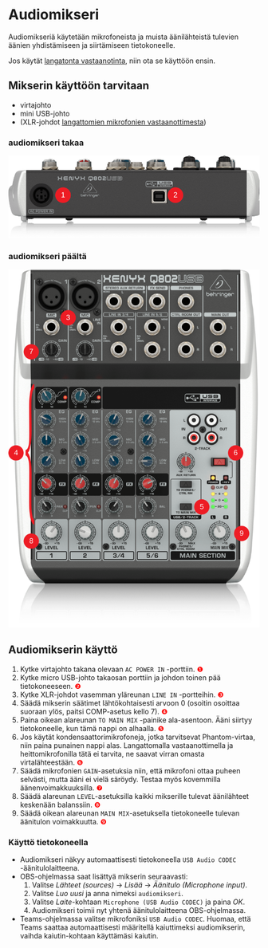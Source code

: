 # Audiomikseri
Audiomikseriä käytetään mikrofoneista ja muista äänilähteistä tulevien äänien yhdistämiseen ja siirtämiseen tietokoneelle. 

Jos käytät [langatonta vastaanotinta](../vastaanotin/README.md), niin ota se käyttöön ensin.


## Mikserin käyttöön tarvitaan
* virtajohto
* mini USB-johto
* (XLR-johdot [langattomien mikrofonien vastaanottimesta](../vastaanotin/README.md))

### audiomikseri takaa
<p align="center">
  <img src="rear.svg">
</p>

### audiomikseri päältä
<p align="center">
  <img src="top.svg">
</p>

## Audiomikserin käyttö
1. Kytke virtajohto takana olevaan `AC POWER IN` -porttiin. <span style="color:red">❶</span>
2. Kytke micro USB-johto takaosan porttiin ja johdon toinen pää tietokoneeseen. <span style="color:red">❷</span>
3. Kytke XLR-johdot vasemman yläreunan `LINE IN` -portteihin. <span style="color:red">❸</span>
4. Säädä mikserin säätimet lähtökohtaisesti arvoon 0 (osoitin osoittaa suoraan ylös, paitsi COMP-asetus kello 7). <span style="color:red">❹</span>
5. Paina oikean alareunan `TO MAIN MIX` -painike ala-asentoon. Ääni siirtyy tietokoneelle, kun tämä nappi on alhaalla. <span style="color:red">❺</span>
6. Jos käytät kondensaattorimikrofoneja, jotka tarvitsevat Phantom-virtaa, niin paina punainen nappi alas. Langattomalla vastaanottimella ja heittomikrofonilla tätä ei tarvita, ne saavat virran omasta virtalähteestään. <span style="color:red">❻</span> 
7. Säädä mikrofonien `GAIN`-asetuksia niin, että mikrofoni ottaa puheen selvästi, mutta ääni ei vielä säröydy. Testaa myös kovemmilla äänenvoimakkuuksilla. <span style="color:red">❼</span> 
8. Säädä alareunan `LEVEL`-asetuksilla kaikki mikserille tulevat äänilähteet keskenään balanssiin. <span style="color:red">❽</span> 
9. Säädä oikean alareunan `MAIN MIX`-asetuksella tietokoneelle tulevan äänitulon voimakkuutta. <span style="color:red">❾</span> 

### Käyttö tietokoneella

 * Audiomikseri näkyy automaattisesti tietokoneella `USB Audio CODEC` -äänitulolaitteena.
 * OBS-ohjelmassa saat lisättyä mikserin seuraavasti:
    1. Valitse *Lähteet (sources)* -> *Lisää* -> *Äänitulo (Microphone input)*.
    2. Valitse *Luo uusi* ja anna nimeksi `audiomikseri`.
    3. Valitse *Laite*-kohtaan `Microphone (USB Audio CODEC)` ja paina *OK*.
    4. Audiomikseri toimii nyt yhtenä äänitulolaitteena OBS-ohjelmassa.
 * Teams-ohjelmassa valitse mikrofoniksi `USB Audio CODEC`. Huomaa, että Teams saattaa automaattisesti määritellä kaiuttimeksi audiomikserin, vaihda kaiutin-kohtaan käyttämäsi kaiutin. 

